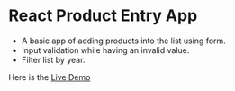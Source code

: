 # React Product Entry App

- A basic app of adding products into the list using form.
- Input validation while having an invalid value.
- Filter list by year.

Here is the [Live Demo](https://product-entry-app.vercel.app/)
